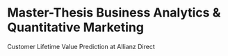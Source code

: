 # Master-Thesis Business Analytics & Quantitative Marketing
Customer Lifetime Value Prediction at Allianz Direct
